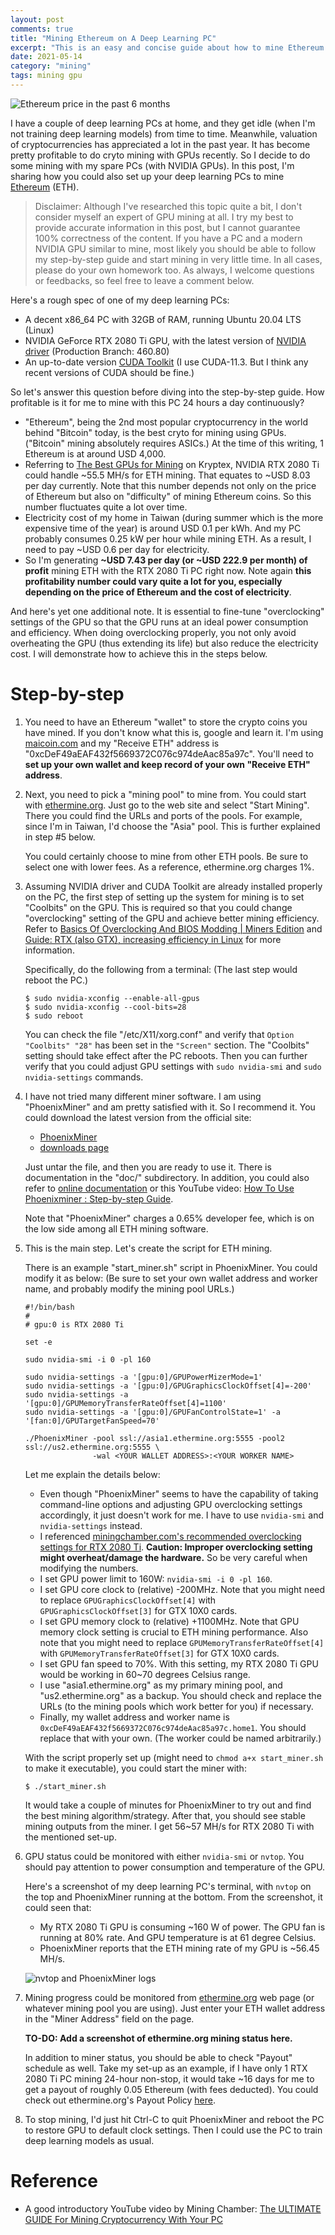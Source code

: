 ```yaml
---
layout: post
comments: true
title: "Mining Ethereum on A Deep Learning PC"
excerpt: "This is an easy and concise guide about how to mine Ethereum on a deep learning PC."
date: 2021-05-14
category: "mining"
tags: mining gpu
---
```


![Ethereum price in the past 6 months](/assets/2021-05-14-mining-eth/eth-price-2021-05-14.jpg)

I have a couple of deep learning PCs at home, and they get idle (when I'm not training deep learning models) from time to time.  Meanwhile, valuation of cryptocurrencies has appreciated a lot in the past year.  It has become pretty profitable to do cryto mining with GPUs recently.  So I decide to do some mining with my spare PCs (with NVIDIA GPUs).  In this post, I'm sharing how you could also set up your deep learning PCs to mine [Ethereum](https://en.wikipedia.org/wiki/Ethereum) (ETH).

> Disclaimer:  Although I've researched this topic quite a bit, I don't consider myself an expert of GPU mining at all.  I try my best to provide accurate information in this post, but I cannot guarantee 100% correctness of the content.  If you have a PC and a modern NVIDIA GPU similar to mine, most likely you should be able to follow my step-by-step guide and start mining in very little time.  In all cases, please do your own homework too.  As always, I welcome questions or feedbacks, so feel free to leave a comment below.

Here's a rough spec of one of my deep learning PCs:

* A decent x86_64 PC with 32GB of RAM, running Ubuntu 20.04 LTS (Linux)
* NVIDIA GeForce RTX 2080 Ti GPU, with the latest version of [NVIDIA driver](https://www.nvidia.com/Download/index.aspx) (Production Branch: 460.80)
* An up-to-date version [CUDA Toolkit](https://developer.nvidia.com/cuda-toolkit) (I use CUDA-11.3.  But I think any recent versions of CUDA should be fine.)

So let's answer this question before diving into the step-by-step guide.  How profitable is it for me to mine with this PC 24 hours a day continuously?

* "Ethereum", being the 2nd most popular cryptocurrency in the world behind "Bitcoin" today, is the best cryto for mining using GPUs.  ("Bitcoin" mining absolutely requires ASICs.)  At the time of this writing, 1 Ethereum is at around USD 4,000.
* Referring to [The Best GPUs for Mining](https://www.kryptex.org/en/best-gpus-for-mining) on Kryptex, NVIDIA RTX 2080 Ti could handle ~55.5 MH/s for ETH mining.  That equates to ~USD 8.03 per day currently.  Note that this number depends not only on the price of Ethereum but also on "difficulty" of mining Ethereum coins.  So this number fluctuates quite a lot over time.
* Electricity cost of my home in Taiwan (during summer which is the more expensive time of the year) is around USD 0.1 per kWh.  And my PC probably consumes 0.25 kW per hour while mining ETH.  As a result, I need to pay ~USD 0.6 per day for electricity.
* So I'm generating **~USD 7.43 per day (or ~USD 222.9 per month) of profit** mining ETH with the RTX 2080 Ti PC right now.  Note again **this profitability number could vary quite a lot for you, especially depending on the price of Ethereum and the cost of electricity**.

And here's yet one additional note.  It is essential to fine-tune "overclocking" settings of the GPU so that the GPU runs at an ideal power consumption and efficiency.  When doing overclocking properly, you not only avoid overheating the GPU (thus extending its life) but also reduce the electricity cost.  I will demonstrate how to achieve this in the steps below.

# Step-by-step

1. You need to have an Ethereum "wallet" to store the crypto coins you have mined.  If you don't know what this is, google and learn it.  I'm using [maicoin.com](https://www.maicoin.com/) and my "Receive ETH" address is "0xcDeF49aEAF432f5669372C076c974deAac85a97c".  You'll need to **set up your own wallet and keep record of your own "Receive ETH" address**.

2. Next, you need to pick a "mining pool" to mine from.  You could start with [ethermine.org](https://ethermine.org/).  Just go to the web site and select "Start Mining".  There you could find the URLs and ports of the pools.  For example, since I'm in Taiwan, I'd choose the "Asia" pool.  This is further explained in step #5 below.

   You could certainly choose to mine from other ETH pools.  Be sure to select one with lower fees.  As a reference, ethermine.org charges 1%.

3. Assuming NVIDIA driver and CUDA Toolkit are already installed properly on the PC, the first step of setting up the system for mining is to set "Coolbits" on the GPU.  This is required so that you could change "overclocking" setting of the GPU and achieve better mining efficiency.  Refer to [Basics Of Overclocking And BIOS Modding \| Miners Edition](https://youtu.be/3EFf3mvEk7o) and [Guide: RTX (also GTX), increasing efficiency in Linux](https://www.gpugrid.net/forum_thread.php?id=5113) for more information.

   Specifically, do the following from a terminal:  (The last step would reboot the PC.)

   ```shell
   $ sudo nvidia-xconfig --enable-all-gpus
   $ sudo nvidia-xconfig --cool-bits=28
   $ sudo reboot
   ```

   You can check the file "/etc/X11/xorg.conf" and verify that `Option "Coolbits" "28"` has been set in the `"Screen"` section.  The "Coolbits" setting should take effect after the PC reboots.  Then you can further verify that you could adjust GPU settings with `sudo nvidia-smi` and `sudo nvidia-settings` commands.

4. I have not tried many different miner software.  I am using "PhoenixMiner" and am pretty satisfied with it.  So I recommend it.  You could download the latest version from the official site:

   * [PhoenixMiner](https://bitcointalk.org/index.php?topic=2647654.0)
   * [downloads page](https://phoenixminer.info/downloads/)

   Just untar the file, and then you are ready to use it.  There is documentation in the "doc/" subdirectory.  In addition, you could also refer to [online documentation](https://phoenixminer.org/documentation/Introduction/) or this YouTube video: [How To Use Phoenixminer : Step-by-step Guide](https://youtu.be/6K0tgwEuMYI).

   Note that "PhoenixMiner" charges a 0.65% developer fee, which is on the low side among all ETH mining software.

5. This is the main step.  Let's create the script for ETH mining.

   There is an example "start_miner.sh" script in PhoenixMiner.  You could modify it as below:  (Be sure to set your own wallet address and worker name, and probably modify the mining pool URLs.)

   ```
   #!/bin/bash
   #
   # gpu:0 is RTX 2080 Ti

   set -e

   sudo nvidia-smi -i 0 -pl 160

   sudo nvidia-settings -a '[gpu:0]/GPUPowerMizerMode=1'
   sudo nvidia-settings -a '[gpu:0]/GPUGraphicsClockOffset[4]=-200'
   sudo nvidia-settings -a '[gpu:0]/GPUMemoryTransferRateOffset[4]=1100'
   sudo nvidia-settings -a '[gpu:0]/GPUFanControlState=1' -a '[fan:0]/GPUTargetFanSpeed=70'

   ./PhoenixMiner -pool ssl://asia1.ethermine.org:5555 -pool2 ssl://us2.ethermine.org:5555 \
                  -wal <YOUR WALLET ADDRESS>:<YOUR WORKER NAME>
   ```

   Let me explain the details below:

   * Even though "PhoenixMiner" seems to have the capability of taking command-line options and adjusting GPU overclocking settings accordingly, it just doesn't work for me.  I have to use `nvidia-smi` and `nvidia-settings` instead.
   * I referenced [miningchamber.com's recommended overclocking settings for RTX 2080 Ti](https://miningchamber.com/gpu-mining/rtx-2080-ti-mining-settings/).  **Caution:  Improper overclocking setting might overheat/damage the hardware.**  So be very careful when modifying the numbers.
   * I set GPU power limit to 160W: `nvidia-smi -i 0 -pl 160`.
   * I set GPU core clock to (relative) -200MHz.  Note that you might need to replace `GPUGraphicsClockOffset[4]` with `GPUGraphicsClockOffset[3]` for GTX 10X0 cards.
   * I set GPU memory clock to (relative) +1100MHz.  Note that GPU memory clock setting is crucial to ETH mining performance.  Also note that you might need to replace `GPUMemoryTransferRateOffset[4]` with `GPUMemoryTransferRateOffset[3]` for GTX 10X0 cards.
   * I set GPU fan speed to 70%.  With this setting, my RTX 2080 Ti GPU would be working in 60~70 degrees Celsius range.
   * I use "asia1.ethermine.org" as my primary mining pool, and "us2.ethermine.org" as a backup.  You should check and replace the URLs (to the mining pools which work better for you) if necessary.
   * Finally, my wallet address and worker name is `0xcDeF49aEAF432f5669372C076c974deAac85a97c.home1`.  You should replace that with your own.  (The worker could be named arbitrarily.)

   With the script properly set up (might need to `chmod a+x start_miner.sh` to make it executable), you could start the miner with:

   ```shell
   $ ./start_miner.sh
   ```

   It would take a couple of minutes for PhoenixMiner to try out and find the best mining algorithm/strategy.  After that, you should see stable mining outputs from the miner.  I get 56~57 MH/s for RTX 2080 Ti with the mentioned set-up.

6. GPU status could be monitored with either `nvidia-smi` or `nvtop`.  You should pay attention to power consumption and temperature of the GPU.

   Here's a screenshot of my deep learning PC's terminal, with `nvtop` on the top and PhoenixMiner running at the bottom.  From the screenshot, it could seen that:

   * My RTX 2080 Ti GPU is consuming ~160 W of power.  The GPU fan is running at 80% rate.  And GPU temperature is at 61 degree Celsius.
   * PhoenixMiner reports that the ETH mining rate of my GPU is ~56.45 MH/s.

   ![nvtop and PhoenixMiner logs](/assets/2021-05-14-mining-eth/nvtop.jpg)

7. Mining progress could be monitored from [ethermine.org](https://ethermine.org/) web page (or whatever mining pool you are using).  Just enter your ETH wallet address in the "Miner Address" field on the page.

   **TO-DO:  Add a screenshot of ethermine.org mining status here.**

   In addition to miner status, you should be able to check "Payout" schedule as well.  Take my set-up as an example, if I have only 1 RTX 2080 Ti PC mining 24-hour non-stop, it would take ~16 days for me to get a payout of roughly 0.05 Ethereum (with fees deducted).  You could check out ethermine.org's Payout Policy [here](https://ethpool.freshdesk.com/support/solutions/articles/8000060967-ethermine-org-payout-policy).

8. To stop mining, I'd just hit Ctrl-C to quit PhoenixMiner and reboot the PC to restore GPU to default clock settings.  Then I could use the PC to train deep learning models as usual.

# Reference

* A good introductory YouTube video by Mining Chamber: [The ULTIMATE GUIDE For Mining Cryptocurrency With Your PC](https://youtu.be/sl_WDY00xK8)
